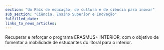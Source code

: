 ```yaml
---
section: "Um País de educação, de cultura e de ciência para inovar"
sub_section: "Ciência, Ensino Superior e Inovação"
fulfilled_date:
links_to_news_articles:
---
```


Recuperar e reforçar o programa ERASMUS+ INTERIOR, com o objetivo de fomentar a mobilidade de estudantes do litoral para o interior.